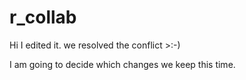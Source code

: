 # r_collab

Hi I edited it.
we resolved the conflict >:-)

I am going to decide which changes we keep this time. 

